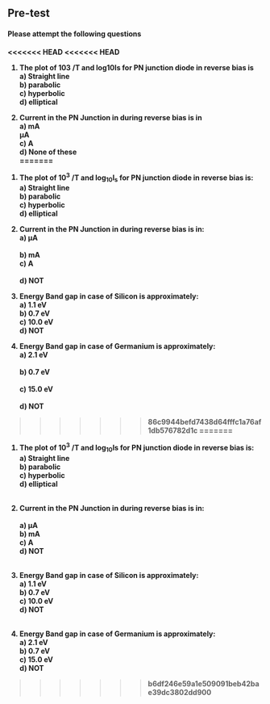 ## <b> Pre-test
#### Please attempt the following questions

<<<<<<< HEAD
<<<<<<< HEAD
1) The plot of 103 /T and log10Is for PN junction diode in reverse bias is<br>
<b>a) Straight line <br></b>
b) parabolic<br>
c) hyperbolic<br>
d) elliptical <br>

2) Current in the PN Junction in during reverse bias is in<br>
a) mA<br>
<b> µA<br></b>
c)  A<br>
d) None of these<br>
=======
1. The plot of 10<sup>3</sup> /T and log<sub>10</sub>I<sub>s</sub> for PN junction diode in reverse bias is:<br>
<b>a) Straight line</b><br>
b) parabolic<br> 
c) hyperbolic<br> 
d) elliptical<br>

2. Current in the PN Junction in during reverse bias is in:<br>
<b>a) µA	</b><br>	
b) mA	<br>
c) A<br>	 
d) NOT<br>

3. Energy Band gap in case of Silicon is approximately:<br>
<b>a) 1.1 eV</b>	<br>
b) 0.7 eV	<br>
c) 10.0 eV<br>
d) NOT<br>

4. Energy Band gap in case of Germanium is approximately:<br>
a) 2.1 eV	<br>	
<b>b) 0.7 eV</b>	<br>	
c) 15.0 eV<br>	
d) NOT

>>>>>>> 86c9944befd7438d64fffc1a76af1db576782d1c
=======
1. The plot of 10<sup>3</sup> /T and log<sub>10</sub>Is for PN junction diode in reverse bias is:<br>
<b>a) Straight line</b><br> 		b) parabolic<br>		 c) hyperbolic<br>		 d) elliptical<br><br> 

2. Current in the PN Junction in during reverse bias is in:<br><br>
<b>a) µA</b>	<br>	 	b) mA	<br>	 c) A	<br>	 d) NOT<br><br>

3. Energy Band gap in case of Silicon is approximately:<br>
<b>a) 1.1 eV</b><br>		 	b) 0.7 eV<br>		 c) 10.0 eV<br>		 d) NOT<br><br>

4. Energy Band gap in case of Germanium is approximately:<br>
a) 2.1 eV<br>		 	<b>b) 0.7 eV</b><br>		 c) 15.0 eV<br>		 d) NOT
>>>>>>> b6df246e59a1e509091beb42bae39dc3802dd900


